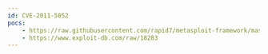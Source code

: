 ```yaml
---
id: CVE-2011-5052
pocs:
    - https://raw.githubusercontent.com/rapid7/metasploit-framework/master/modules/exploits/windows/misc/stream_down_bof.rb
    - https://www.exploit-db.com/raw/18283
---
```


